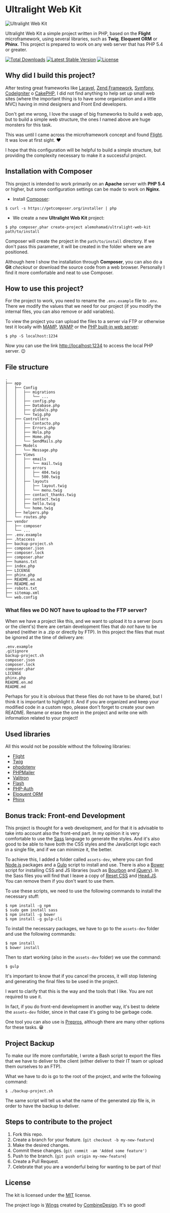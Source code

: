 # Ultralight Web Kit

![Ultralight Web Kit](http://i.imgur.com/jODgJwc.png)

Ultralight Web Kit a simple project written in PHP, based on the **Flight** microframework, using several libraries, such as **Twig**, **Eloquent ORM** or **Phinx**. This project is prepared to work on any web server that has PHP 5.4 or greater.

[![Total Downloads](https://img.shields.io/packagist/dt/alemohamad/ultralight-web-kit.svg?style=flat-square)](https://packagist.org/packages/alemohamad/ultralight-web-kit)
[![Latest Stable Version](https://img.shields.io/packagist/v/alemohamad/ultralight-web-kit.svg?style=flat-square)](https://packagist.org/packages/alemohamad/ultralight-web-kit)
[![License](https://img.shields.io/packagist/l/alemohamad/ultralight-web-kit.svg?style=flat-square)](https://opensource.org/licenses/mit-license.php)

## Why did I build this project?

After testing great frameworks like [Laravel](https://laravel.com), [Zend Framework](https://framework.zend.com), [Symfony](https://symfony.com), [CodeIgniter](https://www.codeigniter.com) o [CakePHP](https://cakephp.org), I did not find anything to help set up small web sites (where the important thing is to have some organization and a little MVC) having in mind designers and Front End developers.

Don't get me wrong, I love the usage of big frameworks to build a web app, but to build a simple web structure, the ones I named above are huge monsters for this task.

This was until I came across the microframework concept and found [Flight](http://flightphp.com). It was love at first sight. ♥️

I hope that this configuration will be helpful to build a simple structure, but providing the complexity necessary to make it a successful project.

## Installation with Composer

This project is intended to work primarily on an **Apache** server with **PHP 5.4** or higher, but some configuration settings can be made to work on **Nginx**.

* Install [Composer](https://getcomposer.org/download/):  
```
$ curl -s https://getcomposer.org/installer | php
```

* We create a new **Ultralight Web Kit** project:  
```
$ php composer.phar create-project alemohamad/ultralight-web-kit path/to/install
```

Composer will create the project in the `path/to/install` directory. If we don't pass this parameter, it will be created in the folder where we are positioned.

Although here I show the installation through **Composer**, you can also do a **Git** *checkout* or download the source code from a web browser. Personally I find it more comfortable and neat to use Composer.

## How to use this project?

For the project to work, you need to rename the `.env.example` file to `.env`. There we modify the values that we need for our project (if you modify the internal files, you can also remove or add variables).

To view the project you can upload the files to a server via FTP or otherwise test it locally with [MAMP](https://www.mamp.info), [WAMP](http://www.wampserver.com/) or the [PHP built-in web server](http://php.net/manual/en/features.commandline.webserver.php):

```
$ php -S localhost:1234
```

Now you can use the link [http://localhost:1234](http://localhost:1234) to access the local PHP server. 😉

## File structure

```
.
├── app
│   ├── Config
│   │   ├── migrations
│   │   │   └── ...
│   │   ├── config.php
│   │   ├── Database.php
│   │   ├── globals.php
│   │   └── twig.php
│   ├── Controllers
│   │   ├── Contacto.php
│   │   ├── Errors.php
│   │   ├── Hola.php
│   │   ├── Home.php
│   │   └── SendMails.php
│   ├── Models
│   │   └── Message.php
│   ├── Views
│   │   ├── emails
│   │   │   └── mail.twig
│   │   ├── errors
│   │   │   ├── 404.twig
│   │   │   └── 500.twig
│   │   ├── layouts
│   │   │   ├── layout.twig
│   │   │   └── menu.twig
│   │   ├── contact_thanks.twig
│   │   ├── contact.twig
│   │   ├── hello.twig
│   │   └── home.twig
│   ├── helpers.php
│   └── routes.php
├── vendor
│   ├── composer
│   └── ...
├── .env.example
├── .htaccess
├── backup-project.sh
├── composer.json
├── composer.lock
├── composer.phar
├── humans.txt
├── index.php
├── LICENSE
├── phinx.php
├── README.en.md
├── README.md
├── robots.txt
├── sitemap.xml
└── web.config
```

### What files we DO NOT have to upload to the FTP server?

When we have a project like this, and we want to upload it to a server (ours or the client's) there are certain development files that *do not* have to be shared (neither in a .zip or directly by FTP). In this project the files that must be ignored at the time of delivery are:

```
.env.example
.gitignore
backup-project.sh
composer.json
composer.lock
composer.phar
LICENSE
phinx.php
README.en.md
README.md
```

Perhaps for you it is obvious that these files do not have to be shared, but I think it is important to highlight it. And if you are organized and keep your modified code in a custom repo, please don't forget to create your own README. Rename or erase the one in the project and write one with information related to your project!

## Used libraries

All this would not be possible without the following libraries:

* [Flight](https://github.com/mikecao/flight)
* [Twig](https://github.com/twigphp/Twig)
* [phpdotenv](https://github.com/vlucas/phpdotenv)
* [PHPMailer](https://github.com/PHPMailer/PHPMailer)
* [Valitron](https://github.com/vlucas/valitron)
* [Flash](https://github.com/joelvardy/flash)
* [PHP-Auth](https://github.com/delight-im/PHP-Auth)
* [Eloquent ORM](https://github.com/illuminate/database)
* [Phinx](https://github.com/cakephp/phinx)

## Bonus track: Front-end Development

This project is thought for a web development, and for that it is advisable to take into account also the front-end part. In my opinion it is very comfortable to use the [Sass](http://sass-lang.com) language to generate the styles. And it's also good to be able to have both the CSS styles and the JavaScript logic each in a single file, and if we can minimize it, the better.

To achieve this, I added a folder called `assets-dev`, where you can find [Node.js](https://nodejs.org) packages and a [Gulp](http://gulpjs.com) script to install and use. There is also a [Bower](https://bower.io) script for installing CSS and JS libraries (such as [Bourbon](http://bourbon.io) and [jQuery](https://jquery.com)). In the Sass files you will find that I leave a copy of [Reset CSS](http://meyerweb.com/eric/tools/css/reset/) and [Head.JS](http://headjs.com). You can remove them if you don't want to use them.

To use these scripts, we need to use the following commands to install the necessary stuff:

```
$ npm install -g npm
$ sudo gem install sass
$ npm install -g bower
$ npm install -g gulp-cli
```

To install the necessary packages, we have to go to the `assets-dev` folder and use the following commands:

```
$ npm install
$ bower install
```

Then to start working (also in the `assets-dev` folder) we use the command:

```
$ gulp
```

It's important to know that if you cancel the process, it will stop listening and generating the final files to be used in the project.

I want to clarify that this is the way and the tools that I like. You are not required to use it.

In fact, if you do front-end development in another way, it's best to delete the `assets-dev` folder, since in that case it's going to be garbage code.

One tool you can also use is [Prepros](https://prepros.io), although there are many other options for these tasks. 😁

## Project Backup

To make our life more comfortable, I wrote a Bash script to export the files that we have to deliver to the client (either deliver to their IT team or upload them ourselves to an FTP).

What we have to do is go to the root of the project, and write the following command:

```
$ ./backup-project.sh
```

The same script will tell us what the name of the generated zip file is, in order to have the backup to deliver.

## Steps to contribute to the project

1. Fork this repo.
2. Create a branch for your feature. (`git checkout -b my-new-feature`)
3. Make the desired changes.
4. Commit these changes. (`git commit -am 'Added some feature')`
5. Push to the branch. (`git push origin my-new-feature`)
6. Create a Pull Request.
7. Celebrate that you are a wonderful being for wanting to be part of this!

## License

The kit is licensed under the [MIT](https://opensource.org/licenses/mit-license.php) license.

The project logo is [Wings](https://thenounproject.com/term/wings/382103/) created by [CombineDesign](https://www.behance.net/combine-design). It's so good!
